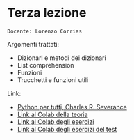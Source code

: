 # Terza lezione

`Docente: Lorenzo Corrias`

Argomenti trattati:
- Dizionari e metodi dei dizionari
- List comprehension
- Funzioni
- Trucchetti e funzioni utili

Link:
- [Python per tutti, Charles R. Severance](https://do1.dr-chuck.com/pythonlearn/IT_it/pythonlearn.pdf)
- [Link al Colab della teoria](https://colab.research.google.com/github/Fabiett/CorsoPreparazioneTestCyberChallenge/blob/main/lezione_27_01/teoria.ipynb)
- [Link al Colab degli esercizi](https://colab.research.google.com/github/Fabiett/CorsoPreparazioneTestCyberChallenge/blob/main/lezione_27_01/esercizi.ipynb)
- [Link al Colab degli esercizi del test](https://colab.research.google.com/drive/1MCwrZOw-BmAyR7hQufUfj4i9YuLIlyiy?usp=sharing)
